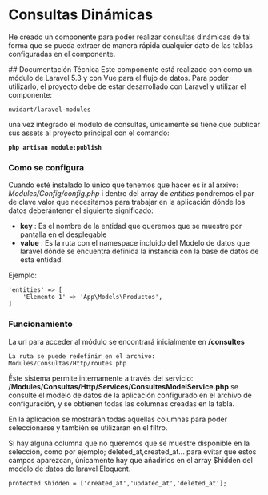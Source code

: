 # Consultas Dinámicas
He creado un componente para poder realizar consultas dinámicas de tal forma que se pueda extraer de manera rápida cualquier dato de las tablas configuradas en el componente.

## Documentación Técnica
Este componente está realizado con como un módulo de Laravel 5.3 y con Vue para el flujo de datos. Para poder utilizarlo, el proyecto debe de estar desarrollado con Laravel y utilizar el componente:

`nwidart/laravel-modules`

una vez integrado el módulo de consultas, únicamente se tiene que publicar sus assets al proyecto principal con el comando:

**`php artisan module:publish`**

### Como se configura
Cuando esté instalado lo único que tenemos que hacer es ir al arxivo: *Modules/Config/config.php* i dentro del array de *entities* pondremos el par de clave valor que necesitamos para trabajar en la aplicación dónde los datos deberántener el siguiente significado:

- **key** : Es el nombre de la entidad que queremos que se muestre por pantalla en el desplegable
- **value** : Es la ruta con el namespace incluido del Modelo de datos que laravel dónde se encuentra definida la instancia con la base de datos de esta entidad.

Ejemplo:
```
'entities' => [
    'Elemento 1' => 'App\Models\Productos',
]
```

### Funcionamiento
La url para acceder al módulo se encontrará inicialmente en **/consultes**
 
`La ruta se puede redefinir en el archivo: Modules/Consultas/Http/routes.php`

Éste sistema permite internamente a través del servicio: **/Modules/Consultas/Http/Services/ConsultesModelService.php** se consulte el modelo de datos de la aplicación configurado en el archivo de configuración, y se obtienen todas las columnas creadas en la tabla.

En la aplicación se mostrarán todas aquellas columnas para poder seleccionarse y también se utilizaran en el filtro.

Si hay alguna columna que no queremos que se muestre disponible en la selección, como por ejemplo; deleted_at,created_at... para evitar que estos campos aparezcan, únicamente hay que añadirlos en el array $hidden del modelo de datos de laravel Eloquent.

`protected $hidden = ['created_at','updated_at','deleted_at'];`


